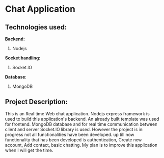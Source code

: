 # Chat Application
## Technologies used:
**Backend:**
1. Nodejs

**Socket handling:**
1. Socket.IO

**Database:**
1. MongoDB



## Project Description:
This is an Real time Web chat application. Nodejs express framework is used to build this application's backend. An already built template was used for frontend. MongoDB database and for real time communication between client and server Socket.IO library is used. However the project is in progress not all functionalities have been developed. up till now functionality that has been developed is authentication, Create new account, Add contact, basic chatting. My plan is to improve this application when I will get the time.
 

